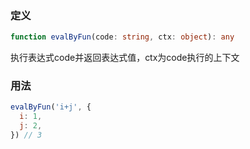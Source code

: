 ### 定义

```ts
function evalByFun(code: string, ctx: object): any
```

执行表达式code并返回表达式值，ctx为code执行的上下文

### 用法

```js
evalByFun('i+j', {
  i: 1,
  j: 2,
}) // 3
```
